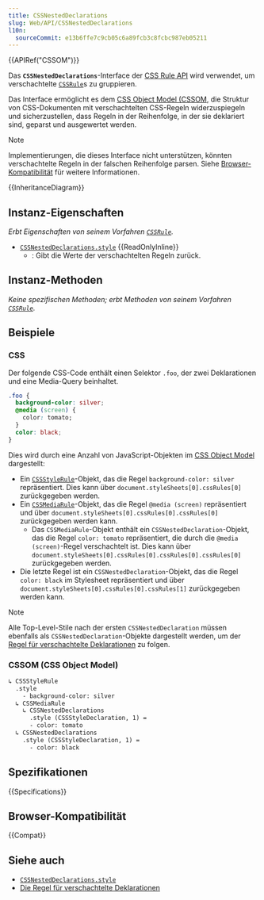 ```yaml
---
title: CSSNestedDeclarations
slug: Web/API/CSSNestedDeclarations
l10n:
  sourceCommit: e13b6ffe7c9cb05c6a89fcb3c8fcbc987eb05211
---
```


{{APIRef("CSSOM")}}

Das **`CSSNestedDeclarations`**-Interface der [CSS Rule API](/de/docs/Web/API/CSSRule) wird verwendet, um verschachtelte [`CSSRule`](/de/docs/Web/API/CSSRule)s zu gruppieren.

Das Interface ermöglicht es dem [CSS Object Model (CSSOM](/de/docs/Web/API/CSS_Object_Model), die Struktur von CSS-Dokumenten mit verschachtelten CSS-Regeln widerzuspiegeln und sicherzustellen, dass Regeln in der Reihenfolge, in der sie deklariert sind, geparst und ausgewertet werden.

> [!NOTE]
> Implementierungen, die dieses Interface nicht unterstützen, könnten verschachtelte Regeln in der falschen Reihenfolge parsen.
> Siehe [Browser-Kompatibilität](#browser-kompatibilität) für weitere Informationen.

{{InheritanceDiagram}}

## Instanz-Eigenschaften

_Erbt Eigenschaften von seinem Vorfahren [`CSSRule`](/de/docs/Web/API/CSSRule)._

- [`CSSNestedDeclarations.style`](/de/docs/Web/API/CSSNestedDeclarations/style) {{ReadOnlyInline}}
  - : Gibt die Werte der verschachtelten Regeln zurück.

## Instanz-Methoden

_Keine spezifischen Methoden; erbt Methoden von seinem Vorfahren [`CSSRule`](/de/docs/Web/API/CSSRule)._

## Beispiele

### CSS

Der folgende CSS-Code enthält einen Selektor `.foo`, der zwei Deklarationen und eine Media-Query beinhaltet.

```css
.foo {
  background-color: silver;
  @media (screen) {
    color: tomato;
  }
  color: black;
}
```

Dies wird durch eine Anzahl von JavaScript-Objekten im [CSS Object Model](/de/docs/Web/API/CSS_Object_Model) dargestellt:

- Ein [`CSSStyleRule`](/de/docs/Web/API/CSSStyleRule)-Objekt, das die Regel `background-color: silver` repräsentiert.
  Dies kann über `document.styleSheets[0].cssRules[0]` zurückgegeben werden.
- Ein [`CSSMediaRule`](/de/docs/Web/API/CSSMediaRule)-Objekt, das die Regel `@media (screen)` repräsentiert und über `document.styleSheets[0].cssRules[0].cssRules[0]` zurückgegeben werden kann.
  - Das `CSSMediaRule`-Objekt enthält ein `CSSNestedDeclaration`-Objekt, das die Regel `color: tomato` repräsentiert, die durch die `@media (screen)`-Regel verschachtelt ist.
    Dies kann über `document.styleSheets[0].cssRules[0].cssRules[0].cssRules[0]` zurückgegeben werden.
- Die letzte Regel ist ein `CSSNestedDeclaration`-Objekt, das die Regel `color: black` im Stylesheet repräsentiert und über `document.styleSheets[0].cssRules[0].cssRules[1]` zurückgegeben werden kann.

> [!NOTE]
> Alle Top-Level-Stile nach der ersten `CSSNestedDeclaration` müssen ebenfalls als `CSSNestedDeclaration`-Objekte dargestellt werden, um der [Regel für verschachtelte Deklarationen](/de/docs/Web/CSS/CSS_nesting/Using_CSS_nesting#nested_declarations_rule) zu folgen.

### CSSOM (CSS Object Model)

```txt
↳ CSSStyleRule
  .style
    - background-color: silver
  ↳ CSSMediaRule
    ↳ CSSNestedDeclarations
      .style (CSSStyleDeclaration, 1) =
      - color: tomato
  ↳ CSSNestedDeclarations
    .style (CSSStyleDeclaration, 1) =
      - color: black
```

## Spezifikationen

{{Specifications}}

## Browser-Kompatibilität

{{Compat}}

## Siehe auch

- [`CSSNestedDeclarations.style`](/de/docs/Web/API/CSSNestedDeclarations/style)
- [Die Regel für verschachtelte Deklarationen](/de/docs/Web/CSS/CSS_nesting/Using_CSS_nesting#nested_declarations_rule)
